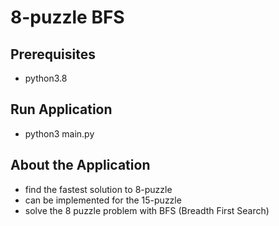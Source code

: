 # 8-puzzle BFS

## Prerequisites
- python3.8

## Run Application
- python3 main.py

## About the Application 
- find the fastest solution to 8-puzzle
- can be implemented for the 15-puzzle
- solve the 8 puzzle problem with BFS (Breadth First Search)
